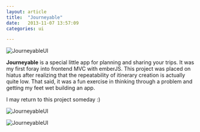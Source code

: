 ```yaml
---
layout: article
title:  "Journeyable"
date:   2013-11-07 13:57:09
categories: ui

---
```


![JourneyableUI]({{edchao.github.io}}/assets/img_journeyable_ui.jpg)

<!--more-->

**Journeyable** is a special little app for planning and sharing your trips. It was my first foray into frontend MVC with emberJS.  This project was placed on hiatus after realizing that the repeatability of itinerary creation is actually quite low. That said, it was a fun exercise in thinking through a problem and getting my feet wet building an app.

I may return to this project someday :)

![JourneyableUI]({{edchao.github.io}}/assets/img_journ_uimap.jpg)

![JourneyableUI]({{edchao.github.io}}/assets/img_journeyable_web.jpg)


